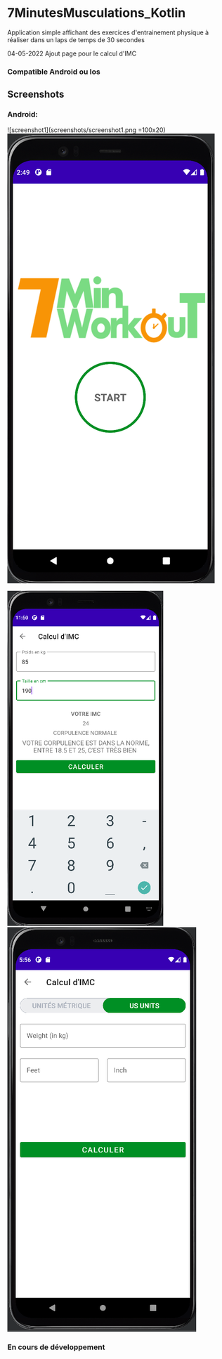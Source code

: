 # 7MinutesMusculations_Kotlin

Application simple affichant des exercices d'entrainement physique à réaliser dans un laps de temps de 30 secondes 

04-05-2022
Ajout page pour le calcul d'IMC

### Compatible Android ou Ios

## Screenshots


### Android:

![screenshot1](screenshots/screenshot1.png =100x20) 
![screenshot2](screenshots/screenshot2.png)

![screenshot3](screenshots/screenshot3.png)
![screenshot4](screenshots/screenshot4.png)


### En cours de développement
